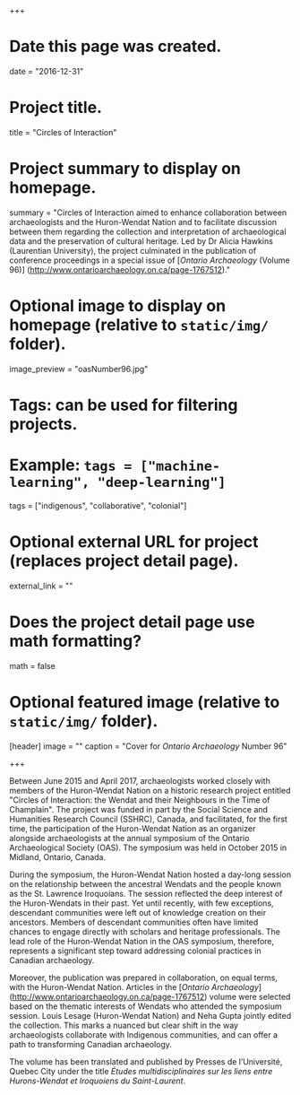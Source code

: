 +++
# Date this page was created.
date = "2016-12-31"

# Project title.
title = "Circles of Interaction"

# Project summary to display on homepage.
summary = "Circles of Interaction aimed to enhance collaboration between archaeologists and the Huron-Wendat Nation and to facilitate discussion between them regarding the collection and interpretation of archaeological data and the preservation of cultural heritage. Led by Dr Alicia Hawkins (Laurentian University), the project culminated in the publication of conference proceedings in a special issue of [*Ontario Archaeology* (Volume 96)] (http://www.ontarioarchaeology.on.ca/page-1767512)."

# Optional image to display on homepage (relative to `static/img/` folder).
image_preview = "oasNumber96.jpg"

# Tags: can be used for filtering projects.
# Example: `tags = ["machine-learning", "deep-learning"]`
tags = ["indigenous", "collaborative", "colonial"]

# Optional external URL for project (replaces project detail page).
external_link = ""

# Does the project detail page use math formatting?
math = false

# Optional featured image (relative to `static/img/` folder).
[header]
image = ""
caption = "Cover for *Ontario Archaeology* Number 96"

+++

Between June 2015 and April 2017, archaeologists worked closely with members of the Huron-Wendat Nation on a historic research project entitled "Circles of Interaction: the Wendat and their Neighbours in the Time of Champlain". The project was funded in part by the Social Science and Humanities Research Council (SSHRC), Canada, and facilitated, for the first time, the participation of the Huron-Wendat Nation as an organizer alongside archaeologists at the annual symposium of the Ontario Archaeological Society (OAS). The symposium was held in October 2015 in Midland, Ontario, Canada.

During the symposium, the Huron-Wendat Nation hosted a day-long session on the relationship between the ancestral Wendats and the people known as the St. Lawrence Iroquoians. The session reflected the deep interest of the Huron-Wendats in their past. Yet until recently, with few exceptions, descendant communities were left out of knowledge creation on their ancestors. Members of descendant communities often have limited chances to engage directly with scholars and heritage professionals. The lead role of the Huron-Wendat Nation in the OAS symposium, therefore, represents a significant step toward addressing colonial practices in Canadian archaeology.   

Moreover, the publication was prepared in collaboration, on equal terms, with the Huron-Wendat Nation. Articles in the [*Ontario Archaeology*] (http://www.ontarioarchaeology.on.ca/page-1767512) volume were selected based on the thematic interests of Wendats who attended the symposium session. Louis Lesage (Huron-Wendat Nation) and Neha Gupta jointly edited the collection. This marks a nuanced but clear shift in the way archaeologists collaborate with Indigenous communities, and can offer a path to transforming Canadian archaeology.

The volume has been translated and published by Presses de l’Université, Quebec City under the title *Études multidisciplinaires sur les liens entre Hurons-Wendat et Iroquoiens du Saint-Laurent*.
